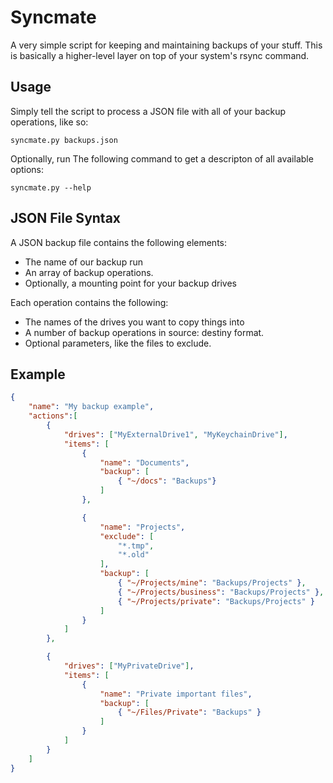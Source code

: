 # Syncmate

A very simple script for keeping and maintaining backups of your stuff. This is
basically a higher-level layer on top of your system's rsync command.

## Usage

Simply tell the script to process a JSON file with all of your backup operations, like so:

	syncmate.py backups.json

Optionally, run The following command to get a descripton of all available options:

	syncmate.py --help

## JSON File Syntax

A JSON backup file contains the following elements:

- The name of our backup run
- An array of backup operations.
- Optionally, a mounting point for your backup drives

Each operation contains the following:

- The names of the drives you want to copy things into
- A number of backup operations in source: destiny format.
- Optional parameters, like the files to exclude.

## Example

```json
{
	"name": "My backup example",
	"actions":[
		{
			"drives": ["MyExternalDrive1", "MyKeychainDrive"],
			"items": [
				{
					"name": "Documents",
					"backup": [
						{ "~/docs": "Backups"}
					]
				},

				{
					"name": "Projects",
					"exclude": [
						"*.tmp",
						"*.old"
					],
					"backup": [
						{ "~/Projects/mine": "Backups/Projects" },
						{ "~/Projects/business": "Backups/Projects" },
						{ "~/Projects/private": "Backups/Projects" }
					]
				}
			]
		}, 

		{
			"drives": ["MyPrivateDrive"],
			"items": [
				{
					"name": "Private important files",
					"backup": [
						{ "~/Files/Private": "Backups" }
					]
				}
			]
		}
	]
}
```
